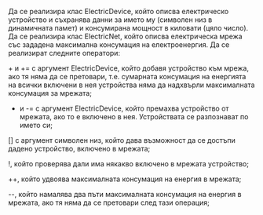 Да се реализира клас ElectricDevice, който описва електрическо устройство и съхранява данни за името му (символен низ в динамичната памет) и консумирана мощност в киловати (цяло число). Да се реализира клас ElectricNet, който описва електрическа мрежа със зададена максимална консумация на електроенергия. Да се реализират следните оператори:

\+ и += с аргумент ElectricDevice, който добавя устройство към мрежа, ако тя няма да се претовари, т.е. сумарната консумация на енергията на всички включени в нея устройства няма да надхвърли максималната консумация за мрежата;

- и -= с аргумент ElectricDevice, който премахва устройство от мрежата, ако то е включено в нея. Устройствата се разпознават по името си;

[] с аргумент символен низ, който дава възможност да се достъпи дадено устройство, включено в мрежата;

!, който проверява дали има някакво включено в мрежата устройство;

++, който удвоява максималната консумация на енергия в мрежата;

--, който намалява два пъти максималната консумация на енергия в мрежата, ако тя няма да се претовари след тази операция;
